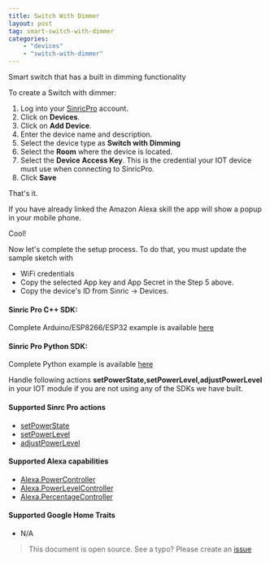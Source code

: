 ```yaml
---
title: Switch With Dimmer
layout: post
tag: smart-switch-with-dimmer
categories: 
    - "devices"
    - "switch-with-dimmer"
---
```


Smart switch that has a built in dimming functionality

To create a Switch with dimmer:

1. Log into your  [SinricPro](https://sinric.pro/) account.
2. Click on **Devices**.
3. Click on **Add Device**.
4. Enter the device name and description.
5. Select the device type as **Switch with Dimming**
6. Select the **Room** where the device is located.
5. Select the **Device Access Key**. This is the credential your IOT device must use when connecting to SinricPro. 
6. Click **Save**

That's it. 

If you have already linked the Amazon Alexa skill the app will show a popup in your mobile phone.

Cool!

Now let's complete the setup process. To do that, you must update the sample sketch with 
- WiFi credentials
- Copy the selected App key and App Secret in the Step 5 above.
- Copy the device's ID from Sinric -> Devices.


#### Sinric Pro C++ SDK: 
Complete Arduino/ESP8266/ESP32 example is available [here]()

#### Sinric Pro Python SDK: 
Complete Python example is available [here]() 

Handle following actions **setPowerState,setPowerLevel,adjustPowerLevel**  in your IOT module if you are not using any of the SDKs we have built.

#### Supported Sinrc Pro actions
- [setPowerState](https://github.com/sinricpro/sample_messages/blob/master/01_PowerState/01_setPowerState/)
- [setPowerLevel](https://github.com/sinricpro/sample_messages/tree/master/02_PowerLevel/01_setPowerLevel)
- [adjustPowerLevel](https://github.com/sinricpro/sample_messages/tree/master/02_PowerLevel/02_adjustPowerLevel)

#### Supported Alexa capabilities
- [Alexa.PowerController](https://developer.amazon.com/docs/device-apis/alexa-powercontroller.html)
- [Alexa.PowerLevelController](https://developer.amazon.com/docs/device-apis/alexa-powerLevelController.html)
- [Alexa.PercentageController](https://developer.amazon.com/docs/device-apis/alexa-percentageController.html)

####  Supported Google Home Traits
-  N/A

> This document is open source. See a typo? Please create an [issue](https://github.com/sinricpro/help-docs)
